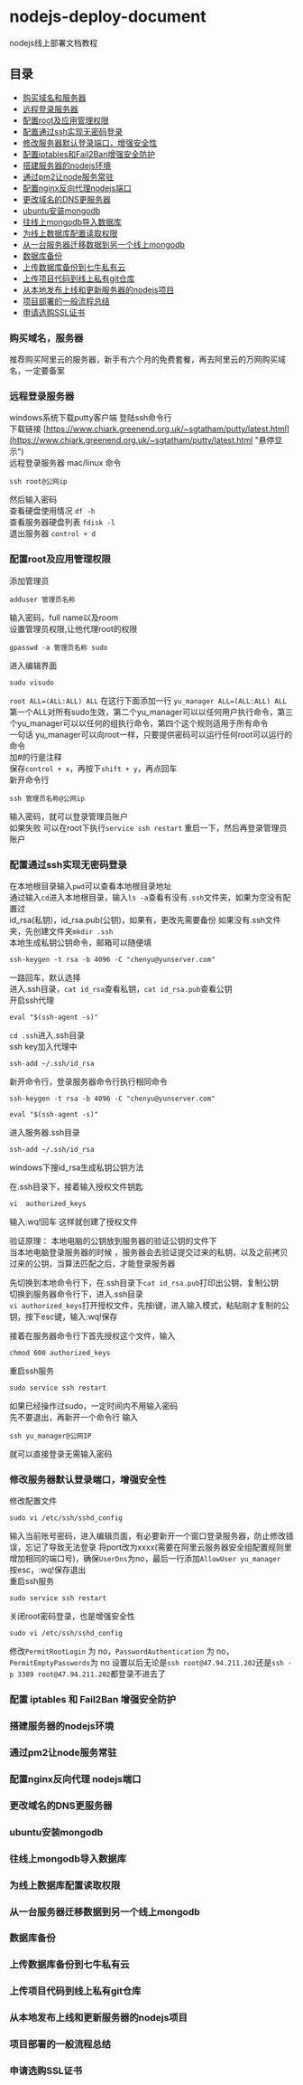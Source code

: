 # nodejs-deploy-document
nodejs线上部署文档教程

## 目录
* [购买域名和服务器](#购买域名，服务器)
* [远程登录服务器](#远程登录服务器)
* [配置root及应用管理权限](#配置root及应用管理权限)
* [配置通过ssh实现无密码登录](#配置通过ssh实现无密码登录)
* [修改服务器默认登录端口，增强安全性](#修改服务器默认登录端口，增强安全性)
* [配置iptables和Fail2Ban增强安全防护](#配置iptables和Fail2Ban增强安全防护)
* [搭建服务器的nodejs环境](#搭建服务器的nodejs环境)
* [通过pm2让node服务常驻](#通过pm2让node服务常驻)
* [配置nginx反向代理nodejs端口](#配置nginx反向代理nodejs端口)
* [更改域名的DNS更服务器](#更改域名的DNS更服务器)
* [ubuntu安装mongodb](#ubuntu安装mongodb)
* [往线上mongodb导入数据库](#往线上mongodb导入数据库)
* [为线上数据库配置读取权限](#为线上数据库配置读取权限)
* [从一台服务器迁移数据到另一个线上mongodb](#从一台服务器迁移数据到另一个线上mongodb)
* [数据库备份](#数据库备份)
* [上传数据库备份到七牛私有云](#上传数据库备份到七牛私有云)
* [上传项目代码到线上私有git仓库](#上传项目代码到线上私有git仓库)
* [从本地发布上线和更新服务器的nodejs项目](#从本地发布上线和更新服务器的nodejs项目)
* [项目部署的一般流程总结](#项目部署的一般流程总结)
* [申请选购SSL证书](#申请选购SSL证书)


### 购买域名，服务器
推荐购买阿里云的服务器，新手有六个月的免费套餐，再去阿里云的万网购买域名，一定要备案

### 远程登录服务器
windows系统下载putty客户端 登陆ssh命令行 <br>
下载链接 [https://www.chiark.greenend.org.uk/~sgtatham/putty/latest.html](https://www.chiark.greenend.org.uk/~sgtatham/putty/latest.html "悬停显示")<br>
远程登录服务器     mac/linux 命令  
```
ssh root@公网ip
```
然后输入密码<br>
查看硬盘使用情况 `df -h` <br>
查看服务器硬盘列表 `fdisk -l` <br>
退出服务器 `control + d` <br>

### 配置root及应用管理权限
添加管理员
```
adduser 管理员名称
```
输入密码，full name以及room <br>
设置管理员权限,让他代理root的权限
```
gpasswd -a 管理员名称 sudo
```
进入编辑界面
```
sudu visudo
```
`root ALL=(ALL:ALL) ALL` 在这行下面添加一行 `yu_manager ALL=(ALL:ALL) ALL`
第一个ALL对所有sudo生效，第二个yu_manager可以以任何用户执行命令，第三个yu_manager可以以任何的组执行命令，第四个这个规则适用于所有命令<br>
一句话 yu_manager可以向root一样，只要提供密码可以运行任何root可以运行的命令<br>
加#的行是注释<br>
保存`control + x`，再按下`shift + y`，再点回车<br>
新开命令行  
```
ssh 管理员名称@公网ip
```
输入密码，就可以登录管理员账户<br>
如果失败  可以在root下执行`service ssh restart` 重启一下，然后再登录管理员账户

### 配置通过ssh实现无密码登录
在本地根目录输入`pwd`可以查看本地根目录地址<br>
通过输入`cd`进入本地根目录，输入`ls -a`查看有没有`.ssh`文件夹，如果为空没有配置过<br>
id_rsa(私钥)，id_rsa.pub(公钥)，如果有，更改先需要备份
如果没有.ssh文件夹，先创建文件夹`mkdir .ssh`<br>
本地生成私钥公钥命令，邮箱可以随便填
```
ssh-keygen -t rsa -b 4096 -C "chenyu@yunserver.com"
```
一路回车，默认选择<br>
进入.ssh目录，`cat id_rsa`查看私钥，`cat id_rsa.pub`查看公钥<br>
开启ssh代理   
```
eval "$(ssh-agent -s)"
```
`cd .ssh`进入.ssh目录<br>
ssh key加入代理中  
```
ssh-add ~/.ssh/id_rsa
```
新开命令行，登录服务器命令行执行相同命令
```
ssh-keygen -t rsa -b 4096 -C "chenyu@yunserver.com"
```

```
eval "$(ssh-agent -s)"
```
进入服务器.ssh目录
```
ssh-add ~/.ssh/id_rsa
```
windows下搜id_rsa生成私钥公钥方法

在.ssh目录下，接着输入授权文件钥匙   
```
vi  authorized_keys
```
输入:wq!回车    这样就创建了授权文件<br>

验证原理： 本地电脑的公钥放到服务器的验证公钥的文件下<br>
当本地电脑登录服务器的时候 ，服务器会去验证提交过来的私钥，以及之前拷贝过来的公钥，当算法匹配之后，才能登录服务器<br>

先切换到本地命令行下，在.ssh目录下`cat id_rsa.pub`打印出公钥，复制公钥<br>
切换到服务器命令行下，进入.ssh目录<br>
`vi authorized_keys`打开授权文件，先按i键，进入输入模式，粘贴刚才复制的公钥，按下esc键，输入:wq!保存<br>

接着在服务器命令行下首先授权这个文件，输入
```
chmod 600 authorized_keys
```
重启ssh服务
```
sudo service ssh restart
```
如果已经操作过sudo，一定时间内不用输入密码<br>
先不要退出，再新开一个命令行  输入
```
ssh yu_manager@公网IP
```
就可以直接登录无需输入密码

### 修改服务器默认登录端口，增强安全性
修改配置文件
```
sudo vi /etc/ssh/sshd_config
```
输入当前账号密码，进入编辑页面，有必要新开一个窗口登录服务器，防止修改错误，忘记了导致无法登录
将port改为xxxx(需要在阿里云服务器安全组配置规则里增加相同的端口号)，确保`UserDns`为no，最后一行添加`AllowUser yu_manager`<br>
按esc，:wq!保存退出<br>
重启ssh服务  
```
sudo service ssh restart 
```

关闭root密码登录，也是增强安全性
```
sudo vi /etc/ssh/sshd_config
```
修改`PermitRootLogin` 为 no，`PasswordAuthentication` 为 no，`PermitEmptyPasswords`为 no
设置以后无论是`ssh root@47.94.211.202`还是`ssh -p 3389 root@47.94.211.202`都登录不进去了




### 配置 iptables 和 Fail2Ban 增强安全防护
### 搭建服务器的nodejs环境
### 通过pm2让node服务常驻
### 配置nginx反向代理 nodejs端口
### 更改域名的DNS更服务器
### ubuntu安装mongodb
### 往线上mongodb导入数据库
### 为线上数据库配置读取权限
### 从一台服务器迁移数据到另一个线上mongodb
### 数据库备份
### 上传数据库备份到七牛私有云
### 上传项目代码到线上私有git仓库
### 从本地发布上线和更新服务器的nodejs项目
### 项目部署的一般流程总结
### 申请选购SSL证书
